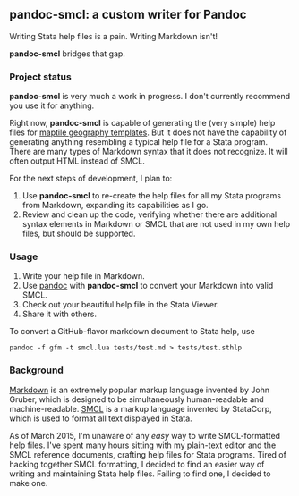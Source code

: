 pandoc-smcl: a custom writer for Pandoc
--------------------------------------

Writing Stata help files is a pain.  Writing Markdown isn't!

**pandoc-smcl** bridges that gap.

### Project status

**pandoc-smcl** is very much a work in progress.  I don't currently recommend you use it for anything.

Right now, **pandoc-smcl** is capable of generating the (very simple) help files for [maptile geography templates].  But it does not have the capability of generating anything resembling a typical help file for a Stata program.  There are many types of Markdown syntax that it does not recognize.  It will often output HTML instead of SMCL.

[maptile geography templates]: https://github.com/michaelstepner/maptile/tree/master/map_shapefiles

For the next steps of development, I plan to:

1. Use **pandoc-smcl** to re-create the help files for all my Stata programs from Markdown, expanding its capabilities as I go.
2. Review and clean up the code, verifying whether there are additional syntax elements in Markdown or SMCL that are not used in my own help files, but should be supported.

### Usage

1. Write your help file in Markdown.
2. Use [pandoc] with **pandoc-smcl** to convert your Markdown into valid SMCL.
3. Check out your beautiful help file in the Stata Viewer.
4. Share it with others.

To convert a GitHub-flavor markdown document to Stata help, use
```
pandoc -f gfm -t smcl.lua tests/test.md > tests/test.sthlp
```

[pandoc]: http://johnmacfarlane.net/pandoc/

### Background

[Markdown] is an extremely popular markup language invented by John Gruber, which is designed to be simultaneously human-readable and machine-readable.  [SMCL] is a markup language invented by StataCorp, which is used to format all text displayed in Stata.

[Markdown]: http://daringfireball.net/projects/markdown/syntax
[SMCL]: http://www.stata.com/help.cgi?smcl

As of March 2015, I'm unaware of any *easy* way to write SMCL-formatted help files.  I've spent many hours sitting with my plain-text editor and the SMCL reference documents, crafting help files for Stata programs.  Tired of hacking together SMCL formatting, I decided to find an easier way of writing and maintaining Stata help files.  Failing to find one, I decided to make one.